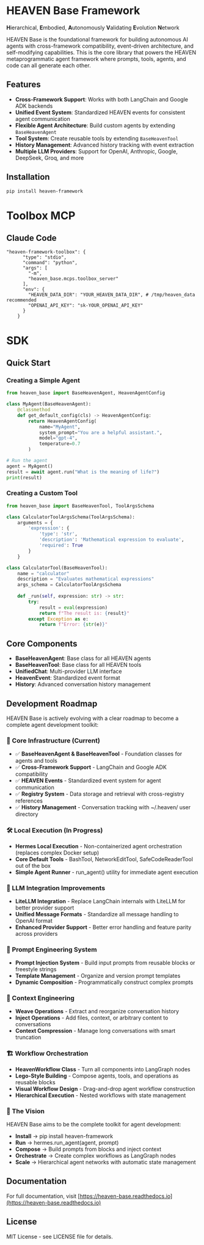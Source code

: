 # HEAVEN Base Framework

**H**ierarchical, **E**mbodied, **A**utonomously **V**alidating **E**volution **N**etwork

HEAVEN Base is the foundational framework for building autonomous AI agents with cross-framework compatibility, event-driven architecture, and self-modifying capabilities. This is the core library that powers the HEAVEN metaprogrammatic agent framework where prompts, tools, agents, and code can all generate each other.

## Features

- **Cross-Framework Support**: Works with both LangChain and Google ADK backends
- **Unified Event System**: Standardized HEAVEN events for consistent agent communication
- **Flexible Agent Architecture**: Build custom agents by extending `BaseHeavenAgent`
- **Tool System**: Create reusable tools by extending `BaseHeavenTool`
- **History Management**: Advanced history tracking with event extraction
- **Multiple LLM Providers**: Support for OpenAI, Anthropic, Google, DeepSeek, Groq, and more

## Installation

```bash
pip install heaven-framework
```

# Toolbox MCP
## Claude Code
```
"heaven-framework-toolbox": {
      "type": "stdio",
      "command": "python",
      "args": [
        "-m",
        "heaven_base.mcps.toolbox_server"
      ],
      "env": {
        "HEAVEN_DATA_DIR": "YOUR_HEAVEN_DATA_DIR", # /tmp/heaven_data recommended
        "OPENAI_API_KEY": "sk-YOUR_OPENAI_API_KEY"
      }
    }
```

# SDK
## Quick Start

### Creating a Simple Agent

```python
from heaven_base import BaseHeavenAgent, HeavenAgentConfig

class MyAgent(BaseHeavenAgent):
    @classmethod
    def get_default_config(cls) -> HeavenAgentConfig:
        return HeavenAgentConfig(
            name="MyAgent",
            system_prompt="You are a helpful assistant.",
            model="gpt-4",
            temperature=0.7
        )

# Run the agent
agent = MyAgent()
result = await agent.run("What is the meaning of life?")
print(result)
```

### Creating a Custom Tool

```python
from heaven_base import BaseHeavenTool, ToolArgsSchema

class CalculatorToolArgsSchema(ToolArgsSchema):
    arguments = {
        'expression': {
            'type': 'str',
            'description': 'Mathematical expression to evaluate',
            'required': True
        }
    }

class CalculatorTool(BaseHeavenTool):
    name = "calculator"
    description = "Evaluates mathematical expressions"
    args_schema = CalculatorToolArgsSchema
    
    def _run(self, expression: str) -> str:
        try:
            result = eval(expression)
            return f"The result is: {result}"
        except Exception as e:
            return f"Error: {str(e)}"
```

## Core Components

- **BaseHeavenAgent**: Base class for all HEAVEN agents
- **BaseHeavenTool**: Base class for all HEAVEN tools
- **UnifiedChat**: Multi-provider LLM interface
- **HeavenEvent**: Standardized event format
- **History**: Advanced conversation history management

## Development Roadmap

HEAVEN Base is actively evolving with a clear roadmap to become a complete agent development toolkit:

### 🚀 Core Infrastructure (Current)
- ✅ **BaseHeavenAgent & BaseHeavenTool** - Foundation classes for agents and tools
- ✅ **Cross-Framework Support** - LangChain and Google ADK compatibility
- ✅ **HEAVEN Events** - Standardized event system for agent communication
- ✅ **Registry System** - Data storage and retrieval with cross-registry references
- ✅ **History Management** - Conversation tracking with ~/.heaven/ user directory

### 🛠️ Local Execution (In Progress)
- **Hermes Local Execution** - Non-containerized agent orchestration (replaces complex Docker setup)
- **Core Default Tools** - BashTool, NetworkEditTool, SafeCodeReaderTool out of the box
- **Simple Agent Runner** - run_agent() utility for immediate agent execution

### 🧠 LLM Integration Improvements
- **LiteLLM Integration** - Replace LangChain internals with LiteLLM for better provider support
- **Unified Message Formats** - Standardize all message handling to OpenAI format
- **Enhanced Provider Support** - Better error handling and feature parity across providers

### 🎯 Prompt Engineering System
- **Prompt Injection System** - Build input prompts from reusable blocks or freestyle strings
- **Template Management** - Organize and version prompt templates
- **Dynamic Composition** - Programmatically construct complex prompts

### 🔄 Context Engineering
- **Weave Operations** - Extract and reorganize conversation history
- **Inject Operations** - Add files, context, or arbitrary content to conversations
- **Context Compression** - Manage long conversations with smart truncation

### 🏗️ Workflow Orchestration
- **HeavenWorkflow Class** - Turn all components into LangGraph nodes
- **Lego-Style Building** - Compose agents, tools, and operations as reusable blocks
- **Visual Workflow Design** - Drag-and-drop agent workflow construction
- **Hierarchical Execution** - Nested workflows with state management

### 🎯 The Vision
HEAVEN Base aims to be the complete toolkit for agent development:
- **Install** → pip install heaven-framework
- **Run** → hermes.run_agent(agent, prompt)
- **Compose** → Build prompts from blocks and inject context
- **Orchestrate** → Create complex workflows as LangGraph nodes
- **Scale** → Hierarchical agent networks with automatic state management

## Documentation

For full documentation, visit [https://heaven-base.readthedocs.io](https://heaven-base.readthedocs.io)

## License

MIT License - see LICENSE file for details.
